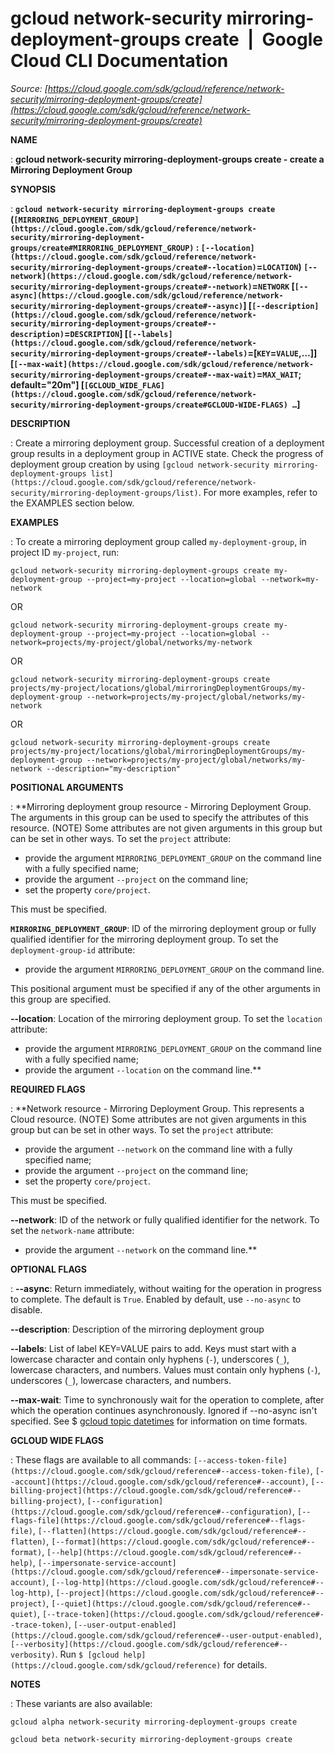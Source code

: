 # gcloud network-security mirroring-deployment-groups create  |  Google Cloud CLI Documentation

*Source: [https://cloud.google.com/sdk/gcloud/reference/network-security/mirroring-deployment-groups/create](https://cloud.google.com/sdk/gcloud/reference/network-security/mirroring-deployment-groups/create)*

**NAME**

: **gcloud network-security mirroring-deployment-groups create - create a Mirroring Deployment Group**

**SYNOPSIS**

: **`gcloud network-security mirroring-deployment-groups create` (`[MIRRORING_DEPLOYMENT_GROUP](https://cloud.google.com/sdk/gcloud/reference/network-security/mirroring-deployment-groups/create#MIRRORING_DEPLOYMENT_GROUP)` : `[--location](https://cloud.google.com/sdk/gcloud/reference/network-security/mirroring-deployment-groups/create#--location)`=`LOCATION`) `[--network](https://cloud.google.com/sdk/gcloud/reference/network-security/mirroring-deployment-groups/create#--network)`=`NETWORK` [`[--async](https://cloud.google.com/sdk/gcloud/reference/network-security/mirroring-deployment-groups/create#--async)`] [`[--description](https://cloud.google.com/sdk/gcloud/reference/network-security/mirroring-deployment-groups/create#--description)`=`DESCRIPTION`] [`[--labels](https://cloud.google.com/sdk/gcloud/reference/network-security/mirroring-deployment-groups/create#--labels)`=[`KEY`=`VALUE`,…]] [`[--max-wait](https://cloud.google.com/sdk/gcloud/reference/network-security/mirroring-deployment-groups/create#--max-wait)`=`MAX_WAIT`; default="20m"] [`[GCLOUD_WIDE_FLAG](https://cloud.google.com/sdk/gcloud/reference/network-security/mirroring-deployment-groups/create#GCLOUD-WIDE-FLAGS) …`]**

**DESCRIPTION**

: Create a mirroring deployment group. Successful creation of a deployment group
results in a deployment group in ACTIVE state. Check the progress of deployment
group creation by using `[gcloud
network-security mirroring-deployment-groups list](https://cloud.google.com/sdk/gcloud/reference/network-security/mirroring-deployment-groups/list)`.
For more examples, refer to the EXAMPLES section below.

**EXAMPLES**

: To create a mirroring deployment group called `my-deployment-group`,
in project ID `my-project`, run:
```
gcloud network-security mirroring-deployment-groups create my-deployment-group --project=my-project --location=global --network=my-network
```

OR

```
gcloud network-security mirroring-deployment-groups create my-deployment-group --project=my-project --location=global --network=projects/my-project/global/networks/my-network
```

OR

```
gcloud network-security mirroring-deployment-groups create projects/my-project/locations/global/mirroringDeploymentGroups/my-deployment-group --network=projects/my-project/global/networks/my-network
```

OR

```
gcloud network-security mirroring-deployment-groups create projects/my-project/locations/global/mirroringDeploymentGroups/my-deployment-group --network=projects/my-project/global/networks/my-network --description="my-description"
```

**POSITIONAL ARGUMENTS**

: **Mirroring deployment group resource - Mirroring Deployment Group. The arguments
in this group can be used to specify the attributes of this resource. (NOTE)
Some attributes are not given arguments in this group but can be set in other
ways.
To set the `project` attribute:

- provide the argument `MIRRORING_DEPLOYMENT_GROUP` on the command line
with a fully specified name;
- provide the argument `--project` on the command line;
- set the property `core/project`.

This must be specified.

**`MIRRORING_DEPLOYMENT_GROUP`**:
ID of the mirroring deployment group or fully qualified identifier for the
mirroring deployment group.
To set the `deployment-group-id` attribute:

- provide the argument `MIRRORING_DEPLOYMENT_GROUP` on the command
line.

This positional argument must be specified if any of the other arguments in this
group are specified.

**--location**:
Location of the mirroring deployment group.
To set the `location` attribute:

- provide the argument `MIRRORING_DEPLOYMENT_GROUP` on the command line
with a fully specified name;
- provide the argument `--location` on the command line.**

**REQUIRED FLAGS**

: **Network resource - Mirroring Deployment Group. This represents a Cloud resource.
(NOTE) Some attributes are not given arguments in this group but can be set in
other ways.
To set the `project` attribute:

- provide the argument `--network` on the command line with a fully
specified name;
- provide the argument `--project` on the command line;
- set the property `core/project`.

This must be specified.

**--network**:
ID of the network or fully qualified identifier for the network.
To set the `network-name` attribute:

- provide the argument `--network` on the command line.**

**OPTIONAL FLAGS**

: **--async**:
Return immediately, without waiting for the operation in progress to complete.
The default is `True`. Enabled by default, use
`--no-async` to disable.

**--description**:
Description of the mirroring deployment group

**--labels**:
List of label KEY=VALUE pairs to add.
Keys must start with a lowercase character and contain only hyphens
(`-`), underscores (`_`), lowercase characters, and
numbers. Values must contain only hyphens (`-`), underscores
(`_`), lowercase characters, and numbers.

**--max-wait**:
Time to synchronously wait for the operation to complete, after which the
operation continues asynchronously. Ignored if --no-async isn't specified. See $
[gcloud topic datetimes](https://cloud.google.com/sdk/gcloud/reference/topic/datetimes) for
information on time formats.

**GCLOUD WIDE FLAGS**

: These flags are available to all commands: `[--access-token-file](https://cloud.google.com/sdk/gcloud/reference#--access-token-file)`,
`[--account](https://cloud.google.com/sdk/gcloud/reference#--account)`, `[--billing-project](https://cloud.google.com/sdk/gcloud/reference#--billing-project)`,
`[--configuration](https://cloud.google.com/sdk/gcloud/reference#--configuration)`,
`[--flags-file](https://cloud.google.com/sdk/gcloud/reference#--flags-file)`,
`[--flatten](https://cloud.google.com/sdk/gcloud/reference#--flatten)`, `[--format](https://cloud.google.com/sdk/gcloud/reference#--format)`, `[--help](https://cloud.google.com/sdk/gcloud/reference#--help)`, `[--impersonate-service-account](https://cloud.google.com/sdk/gcloud/reference#--impersonate-service-account)`,
`[--log-http](https://cloud.google.com/sdk/gcloud/reference#--log-http)`,
`[--project](https://cloud.google.com/sdk/gcloud/reference#--project)`, `[--quiet](https://cloud.google.com/sdk/gcloud/reference#--quiet)`, `[--trace-token](https://cloud.google.com/sdk/gcloud/reference#--trace-token)`, `[--user-output-enabled](https://cloud.google.com/sdk/gcloud/reference#--user-output-enabled)`,
`[--verbosity](https://cloud.google.com/sdk/gcloud/reference#--verbosity)`.
Run `$ [gcloud help](https://cloud.google.com/sdk/gcloud/reference)` for details.

**NOTES**

: These variants are also available:

```
gcloud alpha network-security mirroring-deployment-groups create
```

```
gcloud beta network-security mirroring-deployment-groups create
```
